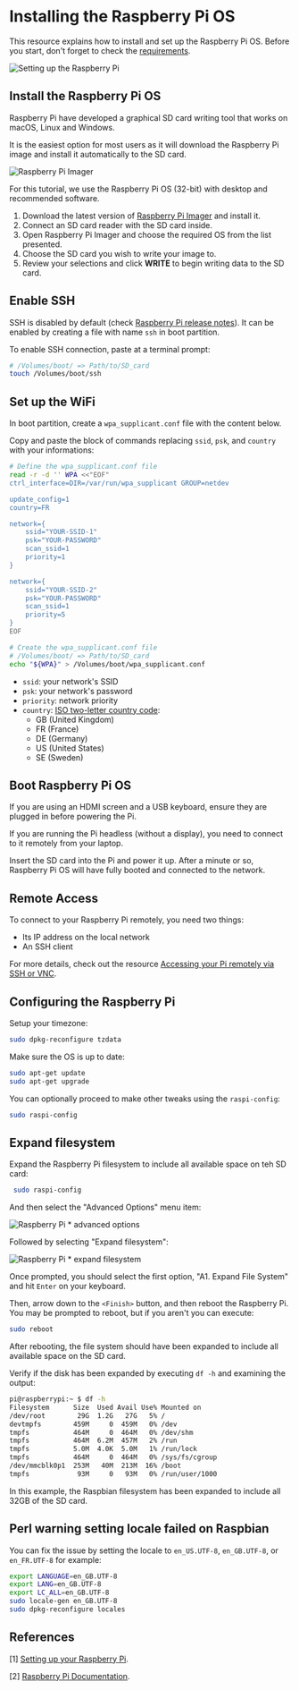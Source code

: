 # Installing the Raspberry Pi OS

This resource explains how to install and set up the Raspberry Pi OS. Before you start, don't forget to check the [requirements](./requirements.md).

![Setting up the Raspberry Pi](./../assets/raspberry-pi.gif)

## Install the Raspberry Pi OS

Raspberry Pi have developed a graphical SD card writing tool that works on macOS, Linux and Windows.

It is the easiest option for most users as it will download the Raspberry Pi image and install it automatically to the SD card.

![Raspberry Pi Imager](./../assets/raspberry-pi-imager.png)

For this tutorial, we use the Raspberry Pi OS (32-bit) with desktop and recommended software.

1. Download the latest version of [Raspberry Pi Imager](https://www.raspberrypi.org/downloads/) and install it.
2. Connect an SD card reader with the SD card inside.
3. Open Raspberry Pi Imager and choose the required OS from the list presented.
4. Choose the SD card you wish to write your image to.
5. Review your selections and click **WRITE** to begin writing data to the SD card.

## Enable SSH

SSH is disabled by default (check [Raspberry Pi release notes](http://downloads.raspberrypi.org/raspbian/release_notes.txt)). It can be enabled by creating a file with name `ssh` in boot partition.

To enable SSH connection, paste at a terminal prompt:

```bash
# /Volumes/boot/ => Path/to/SD_card
touch /Volumes/boot/ssh
```

## Set up the WiFi

In boot partition, create a `wpa_supplicant.conf` file with the content below.

Copy and paste the block of commands replacing `ssid`, `psk`, and `country` with your informations:

```bash
# Define the wpa_supplicant.conf file
read -r -d '' WPA <<"EOF"
ctrl_interface=DIR=/var/run/wpa_supplicant GROUP=netdev

update_config=1
country=FR

network={
    ssid="YOUR-SSID-1"
    psk="YOUR-PASSWORD"
    scan_ssid=1
    priority=1
}

network={
    ssid="YOUR-SSID-2"
    psk="YOUR-PASSWORD"
    scan_ssid=1
    priority=5
}
EOF
```

```bash
# Create the wpa_supplicant.conf file
# /Volumes/boot/ => Path/to/SD_card
echo "${WPA}" > /Volumes/boot/wpa_supplicant.conf
```

* `ssid`: your network's SSID
*  `psk`: your network's password
*  `priority`: network priority
* `country`: [ISO two-letter country code](https://en.wikipedia.org/wiki/ISO_3166-1_alpha-2):
  * GB (United Kingdom)
  * FR (France)
  * DE (Germany)
  * US (United States)
  * SE (Sweden)

## Boot Raspberry Pi OS

If you are using an HDMI screen and a USB keyboard, ensure they are plugged in before powering the Pi.

If you are running the Pi headless (without a display), you need to connect to it remotely from your laptop.

Insert the SD card into the Pi and power it up. After a minute or so, Raspberry Pi OS will have fully booted and connected to the network.

## Remote Access

To connect to your Raspberry Pi remotely, you need two things:

* Its IP address on the local network
* An SSH client

For more details, check out the resource [Accessing your Pi remotely via SSH or VNC](./remote-access.md).

## Configuring the Raspberry Pi

Setup your timezone:

```bash
sudo dpkg-reconfigure tzdata
```

Make sure the OS is up to date:

```bash
sudo apt-get update
sudo apt-get upgrade
```

You can optionally proceed to make other tweaks using the `raspi-config`:

```bash
sudo raspi-config
```

## Expand filesystem

Expand the Raspberry Pi filesystem to include all available space on teh SD card:

```bash
 sudo raspi-config
```

And then select the "Advanced Options" menu item:

![Raspberry Pi * advanced options](../assets/raspi-advanced-options.png)

Followed by selecting "Expand filesystem":

![Raspberry Pi * expand filesystem](../assets/raspi-expand-filesystem.png)

Once prompted, you should select the first option, "A1. Expand File System" and hit `Enter` on your keyboard.

Then, arrow down to the `<Finish>` button, and then reboot the Raspberry Pi. You may be prompted to reboot, but if you aren't you can execute:

```bash
sudo reboot
```

After rebooting, the file system should have been expanded to include all available space on the SD card.

Verify if the disk has been expanded by executing `df -h` and examining the output:

```bash
pi@raspberrypi:~ $ df -h
Filesystem      Size  Used Avail Use% Mounted on
/dev/root        29G  1.2G   27G   5% /
devtmpfs        459M     0  459M   0% /dev
tmpfs           464M     0  464M   0% /dev/shm
tmpfs           464M  6.2M  457M   2% /run
tmpfs           5.0M  4.0K  5.0M   1% /run/lock
tmpfs           464M     0  464M   0% /sys/fs/cgroup
/dev/mmcblk0p1  253M   40M  213M  16% /boot
tmpfs            93M     0   93M   0% /run/user/1000
```

In this example, the Raspbian filesystem has been expanded to include all 32GB of the SD card.

## Perl warning setting locale failed on Raspbian

You can fix the issue by setting the locale to `en_US.UTF-8`, `en_GB.UTF-8`, or `en_FR.UTF-8` for example:

```bash
export LANGUAGE=en_GB.UTF-8
export LANG=en_GB.UTF-8
export LC_ALL=en_GB.UTF-8
sudo locale-gen en_GB.UTF-8
sudo dpkg-reconfigure locales
```

## References

[1] [Setting up your Raspberry Pi](https://projects.raspberrypi.org/en/projects/raspberry-pi-setting-up).

[2] [Raspberry Pi Documentation](https://github.com/raspberrypi/documentation).
